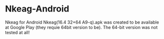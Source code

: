 # Nkeag-Android
Nkeag for Android
Nkeag(16.4 32+64 A9-q).apk was created to be available at Google Play (they requie 64bit version to be). The 64-bit version was not tested at all!
